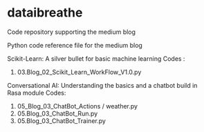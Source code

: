 # dataibreathe
Code repository supporting the medium blog

Python code reference file for the medium blog

Scikit-Learn: A silver bullet for basic machine learning
Codes :
1. 03.Blog_02_Scikit_Learn_WorkFlow_V1.0.py

Conversational AI: Understanding the basics and a chatbot build in Rasa module
Codes:
1. 05_Blog_03_ChatBot_Actions / weather.py
2. 05.Blog_03_ChatBot_Run.py
3. 05.Blog_03_ChatBot_Trainer.py
